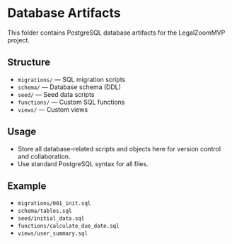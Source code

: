 # Database Artifacts

This folder contains PostgreSQL database artifacts for the LegalZoomMVP project.

## Structure
- `migrations/` — SQL migration scripts
- `schema/` — Database schema (DDL)
- `seed/` — Seed data scripts
- `functions/` — Custom SQL functions
- `views/` — Custom views

## Usage
- Store all database-related scripts and objects here for version control and collaboration.
- Use standard PostgreSQL syntax for all files.

## Example
- `migrations/001_init.sql`
- `schema/tables.sql`
- `seed/initial_data.sql`
- `functions/calculate_due_date.sql`
- `views/user_summary.sql`
